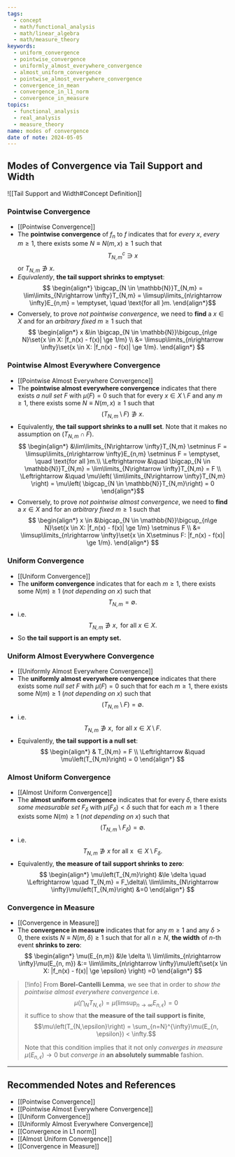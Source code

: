 ```yaml
---
tags:
  - concept
  - math/functional_analysis
  - math/linear_algebra
  - math/measure_theory
keywords:
  - uniform_convergence
  - pointwise_convergence
  - uniformly_almost_everywhere_convergence
  - almost_uniform_convergence
  - pointwise_almost_everywhere_convergence
  - convergence_in_mean
  - convergence_in_l1_norm
  - convergence_in_measure
topics:
  - functional_analysis
  - real_analysis
  - measure_theory
name: modes of convergence
date of note: 2024-05-05
---
```


## Modes of Convergence via Tail Support and Width

![[Tail Support and Width#Concept Definition]]


### Pointwise Convergence

- [[Pointwise Convergence]]
- The **pointwise convergence** of $f_{n}$ to $f$ indicates that for *every* $x$, *every* $m\ge 1$, there exists some $N \equiv N(m,x)\ge 1$ such that $$T_{N,m}^{c} \ni x$$ or $T_{N, m} \not\ni x$.  
- *Equivalently*, **the tail support shrinks to emptyset**:
$$
\begin{align*}
\bigcap_{N \in \mathbb{N}}T_{N,m} =  \lim\limits_{N\rightarrow \infty}T_{N,m} = \limsup\limits_{n\rightarrow \infty}E_{n,m} = \emptyset, \quad \text{for all }m.
\end{align*}$$
- Conversely, to prove *not pointwise convergence*, we need to **find** a $x \in X$ and for an *arbitrary fixed* $m \ge 1$ such that 
$$
\begin{align*}
x &\in \bigcap_{N  \in \mathbb{N}}\bigcup_{n\ge N}\set{x \in X: |f_n(x) - f(x)| \ge 1/m} \\
&= \limsup\limits_{n\rightarrow \infty}\set{x \in X: |f_n(x) - f(x)| \ge 1/m}.
\end{align*} 
$$


### Pointwise Almost Everywhere Convergence

-  [[Pointwise Almost Everywhere Convergence]]
- The **pointwise almost everywhere convergence** indicates that there exists *a null set* $F$ with $\mu(F) = 0$ such that for every $x \in X \setminus F$ and any  $m\ge 1$, there exists some $N \equiv N(m,x)\ge 1$ such that  $$(T_{N,m}\setminus F) \not\ni x.$$
- Equivalently, **the tail support shrinks to a nulll set**. Note that it makes no assumption on $(T_{N,m}\cap F)$. 
$$
\begin{align*}
&\lim\limits_{N\rightarrow \infty}T_{N,m} \setminus F = \limsup\limits_{n\rightarrow \infty}E_{n,m} \setminus F = \emptyset, \quad \text{for all }m.\\
\Leftrightarrow &\quad \bigcap_{N \in \mathbb{N}}T_{N,m} =   \lim\limits_{N\rightarrow \infty}T_{N,m} = F \\
\Leftrightarrow &\quad \mu\left( \lim\limits_{N\rightarrow \infty}T_{N,m} \right) = \mu\left( \bigcap_{N \in \mathbb{N}}T_{N,m}\right) = 0
\end{align*}$$ 
- Conversely,  to prove *not pointwise almost convergence*,  we need to **find** a $x \in X$ and for an *arbitrary fixed* $m \ge 1$ such that 
$$
\begin{align*}
x \in &\bigcap_{N  \in \mathbb{N}}\bigcup_{n\ge N}\set{x \in X: |f_n(x) - f(x)| \ge 1/m} \setminus F \\
&= \limsup\limits_{n\rightarrow \infty}\set{x \in X\setminus F: |f_n(x) - f(x)| \ge 1/m}.
\end{align*} 
$$


### Uniform Convergence

- [[Uniform Convergence]]
- The **uniform convergence** indicates that for each $m\ge 1$, there exists some $N(m)\ge 1$ (*not depending on $x$*) such that $$T_{N,m} = \emptyset.$$
- i.e. $$T_{N,m} \not\ni x,\text{ for all }x \in X.$$
- So **the tail support is an empty set.**   


### Uniform Almost Everywhere Convergence

-  [[Uniformly Almost Everywhere Convergence]]
- The **uniformly almost everywhere convergence** indicates that there exists some *null set* $F$ with $\mu(F) =0$ such that for each $m\ge 1$, there exists some $N(m)\ge 1$ (*not depending on $x$*) such that $$(T_{N,m}  \setminus F) = \emptyset.$$
- i.e. $$T_{N,m}\not\ni x,\text{ for all }x \in X \setminus F.$$
- Equivalently, **the tail support is a null set**: 
$$ 
\begin{align*}
& T_{N,m} = F \\
\Leftrightarrow &\quad \mu\left(T_{N,m}\right) = 0
\end{align*}
$$



### Almost Uniform Convergence

- [[Almost Uniform Convergence]]
- The **almost uniform convergence**  indicates that for every $\delta$, there exists *some measurable set* $F_{\delta}$ with $\mu(F_{\delta}) < \delta$ such that  for each $m\ge 1$ there exists some $N(m)\ge 1$ (*not depending on $x$*) such that $$(T_{N,m} \setminus F_{\delta}) = \emptyset.$$
- i.e. $$T_{N,m} \not\ni x\text{ for all x }\in X \setminus F_{\delta}.$$
- Equivalently, **the measure of  tail support shrinks to zero**:
$$
\begin{align*}
\mu\left(T_{N,m}\right) &\le \delta  \quad \Leftrightarrow \quad T_{N,m} = F_\delta\\
\lim\limits_{N\rightarrow \infty}\mu\left(T_{N,m}\right) &=0
\end{align*} 
$$



### Convergence in Measure

- [[Convergence in Measure]]
- The **convergence in measure** indicates that for any $m\ge 1$ and any $\delta > 0$, there exists $N \equiv N(m, \delta)\ge 1$ such that for all $n \ge N$, **the width** of $n$-th event **shrinks to zero**:
$$
\begin{align*}
\mu(E_{n,m}) &\le \delta \\
 \lim\limits_{n\rightarrow \infty}\mu(E_{n, m}) &:=  \lim\limits_{n\rightarrow \infty}\mu\left(\set{x \in X: |f_n(x) - f(x)| \ge \epsilon} \right) =0 
\end{align*} 
$$





>[!info]
>From **Borel-Cantelli Lemma**, we see that in order to *show the pointwise almost everywhere convergence* i.e.  $$\mu\left(\bigcap_{N}T_{N,\epsilon}\right) =\mu\left(\limsup_{n \rightarrow \infty}E_{n, \epsilon}\right)= 0$$ 
>it suffice to show that **the measure of the tail support is finite**, $$\mu\left(T_{N,\epsilon}\right) = \sum_{n=N}^{\infty}\mu(E_{n, \epsilon}) < \infty.$$ 
>
>Note that this condition implies that it not only *converges in measure* $\mu(E_{n, \epsilon}) \rightarrow 0$ but *converge in* **an absolutely summable** fashion.






-----------
##  Recommended Notes and References

- [[Pointwise Convergence]]
- [[Pointwise Almost Everywhere Convergence]]
- [[Uniform Convergence]]
- [[Uniformly Almost Everywhere Convergence]]
- [[Convergence in L1 norm]]
- [[Almost Uniform Convergence]]
- [[Convergence in Measure]]